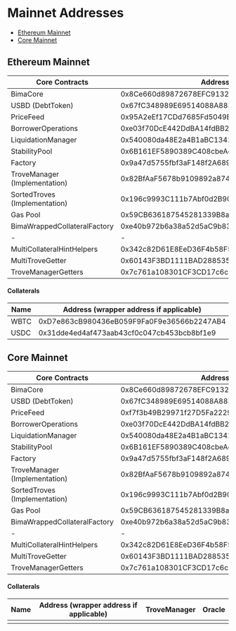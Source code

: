 # Mainnet Addresses

-   [Ethereum Mainnet](#Ethereum-mainnet)
-   [Core Mainnet](#Core-mainnet)

## Ethereum Mainnet

| Core Contracts                | Address                                    |
| ----------------------------- | ------------------------------------------ |
| BimaCore                      | 0x8Ce660d89872678EFC91321846c6E105ceeF4F2a |
| USBD (DebtToken)              | 0x67fC348989E69514088A883428D9723A6cA63d64 |
| PriceFeed                     | 0x95A2eEf17CDd7685Fd5049B872aCA97B84f68FE5 |
| BorrowerOperations            | 0xe03f70DcE442DdBA14fdBB2B4bc6B95D230cdc30 |
| LiquidationManager            | 0x540080da48E2a4B1aBC134153b45E303a82cf9F7 |
| StabilityPool                 | 0x6B161EF5890389C408cbeAee78c3dF43c4DF2c9A |
| Factory                       | 0x9a47d5755fbf3aF148f2A6890FE0fc59B1f500c6 |
| TroveManager (Implementation) | 0x82BfAaF5678b9109892a8747e4ef593ddE21c5aE |
| SortedTroves (Implementation) | 0x196c9993C111b7Abf0d2B90f9042421c71180912 |
| Gas Pool                      | 0x59CB636187545281339B8a7eB05c97f22DF8299a |
| BimaWrappedCollateralFactory  | 0xe40b972b6a38a52d5aC9b83E78AD1AA086c6B243 |
| -                             | -                                          |
| MultiCollateralHintHelpers    | 0x342c82D61E8EeD36F4b58F5E285a6F464B24E86A |
| MultiTroveGetter              | 0x60143F3BD1111BAD288535621fca910294883aF4 |
| TroveManagerGetters           | 0x7c761a108301CF3CD17c6c237b428Ef2b75A8cCa |

#### Collaterals

| Name | Address (wrapper address if applicable)    | TroveManager                               | Oracle                                     |
| ---- | ------------------------------------------ | ------------------------------------------ | ------------------------------------------ |
| WBTC | 0xD7e863cB980436eB059F9Fa0F9e36566b2247AB4 | 0xB2D7EeBD408991cc21EC150f9ee2bB6a8804a0f1 | 0xF4030086522a5bEEa4988F8cA5B36dbC97BeE88c |
| USDC | 0x31dde4ed4af473aab43cf0c047cb453bcb8bf1e9 | 0x8B747C2254f21f332cDa427d4B5E5ABd3d881B44 | 0x8fFfFfd4AfB6115b954Bd326cbe7B4BA576818f6 |

## Core Mainnet

| Core Contracts                | Address                                    |
| ----------------------------- | ------------------------------------------ |
| BimaCore                      | 0x8Ce660d89872678EFC91321846c6E105ceeF4F2a |
| USBD (DebtToken)              | 0x67fC348989E69514088A883428D9723A6cA63d64 |
| PriceFeed                     | 0xf7f3b49B29971f27D5Fa2229c49d5F9CA3941D31 |
| BorrowerOperations            | 0xe03f70DcE442DdBA14fdBB2B4bc6B95D230cdc30 |
| LiquidationManager            | 0x540080da48E2a4B1aBC134153b45E303a82cf9F7 |
| StabilityPool                 | 0x6B161EF5890389C408cbeAee78c3dF43c4DF2c9A |
| Factory                       | 0x9a47d5755fbf3aF148f2A6890FE0fc59B1f500c6 |
| TroveManager (Implementation) | 0x82BfAaF5678b9109892a8747e4ef593ddE21c5aE |
| SortedTroves (Implementation) | 0x196c9993C111b7Abf0d2B90f9042421c71180912 |
| Gas Pool                      | 0x59CB636187545281339B8a7eB05c97f22DF8299a |
| BimaWrappedCollateralFactory  | 0xe40b972b6a38a52d5aC9b83E78AD1AA086c6B243 |
| -                             | -                                          |
| MultiCollateralHintHelpers    | 0x342c82D61E8EeD36F4b58F5E285a6F464B24E86A |
| MultiTroveGetter              | 0x60143F3BD1111BAD288535621fca910294883aF4 |
| TroveManagerGetters           | 0x7c761a108301CF3CD17c6c237b428Ef2b75A8cCa |

#### Collaterals

| Name | Address (wrapper address if applicable) | TroveManager | Oracle |
| ---- | --------------------------------------- | ------------ | ------ |
|      |                                         |              |        |
